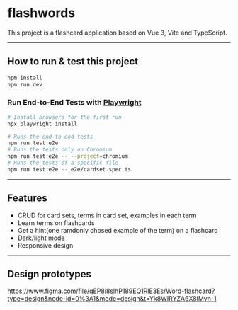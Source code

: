 # flashwords

This project is a flashcard application based on Vue 3, Vite and TypeScript.


***

## How to run & test this project

```sh
npm install
npm run dev
```

### Run End-to-End Tests with [Playwright](https://playwright.dev)

```sh
# Install browsers for the first run
npx playwright install

# Runs the end-to-end tests
npm run test:e2e
# Runs the tests only on Chromium
npm run test:e2e -- --project=chromium
# Runs the tests of a specific file
npm run test:e2e -- e2e/cardset.spec.ts
```

***
## Features
- CRUD for card sets, terms in card set, examples in each term
- Learn terms on flashcards
- Get a hint(one ramdonly chosed example of the term) on a flashcard
- Dark/light mode
- Responsive design

***
## Design prototypes
https://www.figma.com/file/qEP8i8slhP189EQ1RlE3Es/Word-flashcard?type=design&node-id=0%3A1&mode=design&t=Yk8WIRYZA6X8lMvn-1




